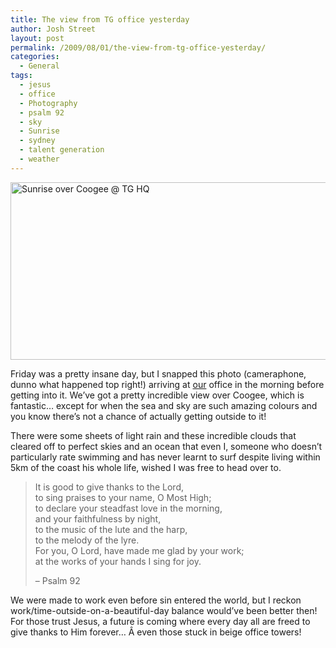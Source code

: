 ```yaml
---
title: The view from TG office yesterday
author: Josh Street
layout: post
permalink: /2009/08/01/the-view-from-tg-office-yesterday/
categories:
  - General
tags:
  - jesus
  - office
  - Photography
  - psalm 92
  - sky
  - Sunrise
  - sydney
  - talent generation
  - weather
---
```

<img class="alignnone size-full wp-image-1594" title="Sunrise over Coogee @ TG HQ" src="http://josh.st/blog/wp-content//2009/08/tg-office-sunrise.jpg" alt="Sunrise over Coogee @ TG HQ" width="700" height="284" />

Friday was a pretty insane day, but I snapped this photo (cameraphone, dunno what happened top right!) arriving at [our][1] office in the morning before getting into it. We&#8217;ve got a pretty incredible view over Coogee, which is fantastic&#8230; except for when the sea and sky are such amazing colours and you know there&#8217;s not a chance of actually getting outside to it!

There were some sheets of light rain and these incredible clouds that cleared off to perfect skies and an ocean that even I, someone who doesn&#8217;t particularly rate swimming and has never learnt to surf despite living within 5km of the coast his whole life, wished I was free to head over to.

> It is good to give thanks to the Lord,  
> to sing praises to your name, O Most High;  
> to declare your steadfast love in the morning,  
> and your faithfulness by night,  
> to the music of the lute and the harp,  
> to the melody of the lyre.  
> For you, O Lord, have made me glad by your work;  
> at the works of your hands I sing for joy.
> 
> &#8211; Psalm 92

We were made to work even before sin entered the world, but I reckon work/time-outside-on-a-beautiful-day balance would&#8217;ve been better then! For those trust Jesus, a future is coming where every day all are freed to give thanks to Him forever&#8230; Â even those stuck in beige office towers!

 [1]: http://www.talentgeneration.com/